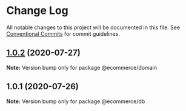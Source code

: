 # Change Log

All notable changes to this project will be documented in this file.
See [Conventional Commits](https://conventionalcommits.org) for commit guidelines.

## [1.0.2](https://github.com/carlosazaustre/ecommerce-serverless/compare/v1.0.1...v1.0.2) (2020-07-27)

**Note:** Version bump only for package @ecommerce/domain





## 1.0.1 (2020-07-26)

**Note:** Version bump only for package @ecommerce/db
